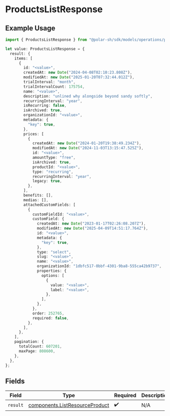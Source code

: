 # ProductsListResponse

## Example Usage

```typescript
import { ProductsListResponse } from "@polar-sh/sdk/models/operations/productslist.js";

let value: ProductsListResponse = {
  result: {
    items: [
      {
        id: "<value>",
        createdAt: new Date("2024-04-08T02:10:23.808Z"),
        modifiedAt: new Date("2025-01-20T07:32:44.012Z"),
        trialInterval: "month",
        trialIntervalCount: 175754,
        name: "<value>",
        description: "unlined why alongside beyond sandy softly",
        recurringInterval: "year",
        isRecurring: false,
        isArchived: true,
        organizationId: "<value>",
        metadata: {
          "key": true,
        },
        prices: [
          {
            createdAt: new Date("2024-01-20T19:38:49.234Z"),
            modifiedAt: new Date("2024-11-03T13:15:47.525Z"),
            id: "<value>",
            amountType: "free",
            isArchived: true,
            productId: "<value>",
            type: "recurring",
            recurringInterval: "year",
            legacy: true,
          },
        ],
        benefits: [],
        medias: [],
        attachedCustomFields: [
          {
            customFieldId: "<value>",
            customField: {
              createdAt: new Date("2023-01-17T02:26:08.207Z"),
              modifiedAt: new Date("2025-04-09T14:51:17.764Z"),
              id: "<value>",
              metadata: {
                "key": true,
              },
              type: "select",
              slug: "<value>",
              name: "<value>",
              organizationId: "1dbfc517-0bbf-4301-9ba8-555ca42b9737",
              properties: {
                options: [
                  {
                    value: "<value>",
                    label: "<value>",
                  },
                ],
              },
            },
            order: 252765,
            required: false,
          },
        ],
      },
    ],
    pagination: {
      totalCount: 607201,
      maxPage: 808600,
    },
  },
};
```

## Fields

| Field                                                                            | Type                                                                             | Required                                                                         | Description                                                                      |
| -------------------------------------------------------------------------------- | -------------------------------------------------------------------------------- | -------------------------------------------------------------------------------- | -------------------------------------------------------------------------------- |
| `result`                                                                         | [components.ListResourceProduct](../../models/components/listresourceproduct.md) | :heavy_check_mark:                                                               | N/A                                                                              |
